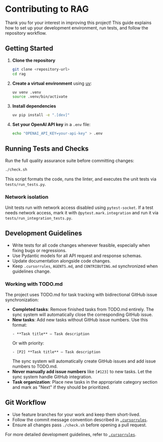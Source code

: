 # Contributing to RAG

Thank you for your interest in improving this project! This guide explains how to set up your development environment, run tests, and follow the repository workflow.

## Getting Started

1. **Clone the repository**
   ```bash
   git clone <repository-url>
   cd rag
   ```
2. **Create a virtual environment** using [uv](https://github.com/astral-sh/uv):
   ```bash
   uv venv .venv
   source .venv/bin/activate
   ```
3. **Install dependencies**
   ```bash
   uv pip install -e ".[dev]"
   ```
4. **Set your OpenAI API key** in a `.env` file:
   ```bash
   echo "OPENAI_API_KEY=your-api-key" > .env
   ```

## Running Tests and Checks

Run the full quality assurance suite before committing changes:
```bash
./check.sh
```
This script formats the code, runs the linter, and executes the unit tests via `tests/run_tests.py`.

### Network isolation

Unit tests run with network access disabled using `pytest-socket`. If a test
needs network access, mark it with `@pytest.mark.integration` and run it via
`tests/run_integration_tests.py`.

## Development Guidelines

- Write tests for all code changes whenever feasible, especially when fixing bugs or regressions.
- Use Pydantic models for all API request and response schemas.
- Update documentation alongside code changes.
- Keep `.cursorrules`, `AGENTS.md`, and `CONTRIBUTING.md` synchronized when guidelines change.

### Working with TODO.md

The project uses TODO.md for task tracking with bidirectional GitHub issue synchronization:

- **Completed tasks**: Remove finished tasks from TODO.md entirely. The sync system will automatically close the corresponding GitHub issue.
- **New tasks**: Add new tasks without GitHub issue numbers. Use this format:
  ```
  - **Task title** – Task description
  ```
  Or with priority:
  ```
  - [P2] **Task title** – Task description
  ```
  The sync system will automatically create GitHub issues and add issue numbers to TODO.md.
- **Never manually add issue numbers** like `[#123]` to new tasks. Let the sync system handle GitHub integration.
- **Task organization**: Place new tasks in the appropriate category section and mark as "Next" if they should be prioritized.

## Git Workflow

- Use feature branches for your work and keep them short-lived.
- Follow the commit message convention described in [`.cursorrules`](.cursorrules).
- Ensure all changes pass `./check.sh` before opening a pull request.

For more detailed development guidelines, refer to [`.cursorrules`](.cursorrules).
